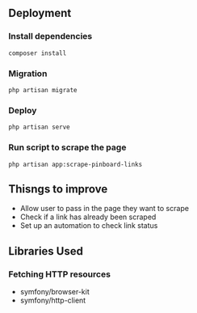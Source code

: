 ## Deployment 

### Install dependencies
```
composer install
```

### Migration
```
php artisan migrate
```

### Deploy
```
php artisan serve
```

### Run script to scrape the page
```
php artisan app:scrape-pinboard-links
```

## Thisngs to improve
* Allow user to pass in the page they want to scrape
* Check if a link has already been scraped
* Set up an automation to check link status

## Libraries Used
### Fetching HTTP resources 
* symfony/browser-kit
* symfony/http-client
